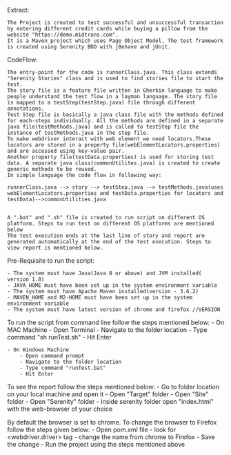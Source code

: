  Extract:
 
 	The Project is created to test successful and unsuccessful transaction by entering different credit cards while buying a pillow from the website "https://demo.midtrans.com".
 	It is a Maven project which uses Page Object Model. The test framework is created using Serenity BDD with jBehave and jUnit.
 
 
 
 
 CodeFlow:
 
 	The entry-point for the code is runnerClass.java. This class extends "Serenity Stories" class and is used to find stories file to start the test.
 	The story file is a feature file written in Gherkin language to make people understand the test flow in a layman language. The story file is mapped to a testStep(testStep.java) file through different annotations.
 	Test Step file is basically a java class file with the methods defined for each-steps individually. All the methods are defined in a separate java file(testMethods.java) and is called to testStep file the instance of testMethods.java in the step file.
 	To make webdriver interact with web element we need locators.These locators are stored in a property file(webElementLocators.properties) and are accessed using key-value pair.
 	Another property file(testData.properties) is used for storing test data. A separate java class(commonUtilites.java) is created to create generic methods to be reused.
 	In simple language the code flow in following way:
 	
 	runnerClass.java --> story --> testStep.java --> testMethods.java(uses webElementLocators.properties and testData.properties for locators and testData)-->commonUtilities.java
 	
 	
 	A ".bat" and ".sh" file is created to run script on different OS platform. Steps to run test on different OS platforms are mentioned below
 	The test execution ends at the last line of story and report are generated automatically at the end of the test execution. Steps to view report is mentioned below.
 	
  
 
 
 Pre-Requisite to run the script:
 
 	- The system must have Java(Java 8 or above) and JVM installed( version 1.8)
 	- JAVA_HOME must have been set up in the system environment variable
 	- The system must have Apache Maven installed(version - 3.6.2)
 	- MAVEN_HOME and M2-HOME must have been set up in the system environment variable
 	- The system must have latest version of chrome and firefox //VERSION
 
 	
 To run the script from command line follow the steps mentioned below:
 	- On MAC Machine
 		- Open Terminal
 		- Navigate to the folder location
 		- Type command "sh runTest.sh"
 		- Hit Enter
 		
 	- On Windows Machine
 		- Open command prompt
 		- Navigate to the folder location
 		- Type command "runTest.bat"
 		- Hit Enter
 		
 		
 To see the report follow the steps mentioned below:
 	- Go to folder location on your local machine and open it
 	- Open "Target" folder
 	- Open "Site" folder
 	- Open "Serenity" folder
 	- Inside serenity folder open "index.html" with the web-browser of your choice


 By default the browser is set to chrome. To change the browser to Firefox follow the steps given below:
	- Open pom.xml file
	- look for <webdriver.driver> tag
	- change the name from chrome to Firefox
	- Save the change
	- Run the project using the steps mentioned above
 	
 	

 
 		